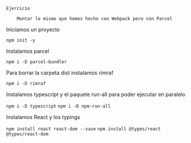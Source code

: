     Ejercicio

        Montar lo mismo que hemos hecho con Webpack pero con Parcel

Iniciamos un proyecto

```npm init -y```

Instalamos parcel

```npm i -D parcel-bundler```

Para borrar la carpeta dist instalamos rimraf

```npm i -D rimraf```

Instalamos typescript y el paquete run-all para poder ejecutar en paralelo

```npm i -D typescript```
```npm i -D npm-run-all```

Instalamos React y los typings

```npm install react react-dom --save```
```npm install @types/react @types/react-dom```